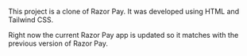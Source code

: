 This project is a clone of Razor Pay.
It was developed using HTML and Tailwind CSS.

Right now the current Razor Pay app is updated so it matches with the previous version of Razor Pay.
